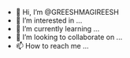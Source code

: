 - 👋 Hi, I’m @GREESHMAGIREESH
- 👀 I’m interested in ...
- 🌱 I’m currently learning ...
- 💞️ I’m looking to collaborate on ...
- 📫 How to reach me ...

<!---
GREESHMAGIREESH/GREESHMAGIREESH is a ✨ special ✨ repository because its `README.md` (this file) appears on your GitHub profile.
You can click the Preview link to take a look at your changes.
--->
